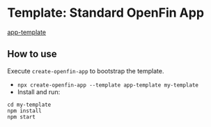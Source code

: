 # Template: Standard OpenFin App

[app-template](https://github.com/HadoukenIO/app-template)

## How to use

Execute `create-openfin-app` to bootstrap the template.

- `npx create-openfin-app --template app-template my-template` 
- Install and run:
```
cd my-template
npm install
npm start
```

